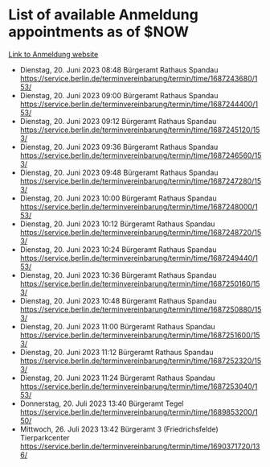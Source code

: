 # List of available Anmeldung appointments as of $NOW
[Link to Anmeldung website](https://service.berlin.de/terminvereinbarung/termin/tag.php?termin=1&anliegen[]=120686&dienstleisterlist=122210,122217,327316,122219,327312,122227,327314,122231,327346,122243,327348,122254,122252,329742,122260,329745,122262,329748,122271,327278,122273,327274,122277,327276,330436,122280,327294,122282,327290,122284,327292,122291,327270,122285,327266,122286,327264,122296,327268,150230,329760,122297,327286,122294,327284,122312,329763,122314,329775,122304,327330,122311,327334,122309,327332,317869,122281,327352,122279,329772,122283,122276,327324,122274,327326,122267,329766,122246,327318,122251,327320,122257,327322,122208,327298,122226,327300&herkunft=http%3A%2F%2Fservice.berlin.de%2Fdienstleistung%2F120686%2F)
- Dienstag, 20. Juni 2023 08:48 Bürgeramt Rathaus Spandau https://service.berlin.de/terminvereinbarung/termin/time/1687243680/153/
- Dienstag, 20. Juni 2023 09:00 Bürgeramt Rathaus Spandau https://service.berlin.de/terminvereinbarung/termin/time/1687244400/153/
- Dienstag, 20. Juni 2023 09:12 Bürgeramt Rathaus Spandau https://service.berlin.de/terminvereinbarung/termin/time/1687245120/153/
- Dienstag, 20. Juni 2023 09:36 Bürgeramt Rathaus Spandau https://service.berlin.de/terminvereinbarung/termin/time/1687246560/153/
- Dienstag, 20. Juni 2023 09:48 Bürgeramt Rathaus Spandau https://service.berlin.de/terminvereinbarung/termin/time/1687247280/153/
- Dienstag, 20. Juni 2023 10:00 Bürgeramt Rathaus Spandau https://service.berlin.de/terminvereinbarung/termin/time/1687248000/153/
- Dienstag, 20. Juni 2023 10:12 Bürgeramt Rathaus Spandau https://service.berlin.de/terminvereinbarung/termin/time/1687248720/153/
- Dienstag, 20. Juni 2023 10:24 Bürgeramt Rathaus Spandau https://service.berlin.de/terminvereinbarung/termin/time/1687249440/153/
- Dienstag, 20. Juni 2023 10:36 Bürgeramt Rathaus Spandau https://service.berlin.de/terminvereinbarung/termin/time/1687250160/153/
- Dienstag, 20. Juni 2023 10:48 Bürgeramt Rathaus Spandau https://service.berlin.de/terminvereinbarung/termin/time/1687250880/153/
- Dienstag, 20. Juni 2023 11:00 Bürgeramt Rathaus Spandau https://service.berlin.de/terminvereinbarung/termin/time/1687251600/153/
- Dienstag, 20. Juni 2023 11:12 Bürgeramt Rathaus Spandau https://service.berlin.de/terminvereinbarung/termin/time/1687252320/153/
- Dienstag, 20. Juni 2023 11:24 Bürgeramt Rathaus Spandau https://service.berlin.de/terminvereinbarung/termin/time/1687253040/153/
- Donnerstag, 20. Juli 2023 13:40 Bürgeramt Tegel https://service.berlin.de/terminvereinbarung/termin/time/1689853200/150/
- Mittwoch, 26. Juli 2023 13:42 Bürgeramt 3 (Friedrichsfelde) Tierparkcenter https://service.berlin.de/terminvereinbarung/termin/time/1690371720/136/
